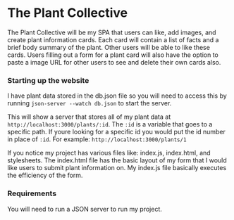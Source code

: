 # The Plant Collective
The Plant Collective will be my SPA that users can like, add images, and create plant information cards. Each card will contain a list of facts and a brief body summary of the plant. Other users will be able to like these cards. Users filling out a form for a plant card will also have the option to paste a image URL for other users to see and delete their own cards also.  

### Starting up the website 
I have plant data stored in the db.json file so you will need to access this by running `json-server --watch db.json` to start the server. 

This will show a server that stores all of my plant data at `http://localhost:3000/plants/:id`. The `:id` is a variable that goes to a specific path. If youre looking for a specific id you would put the id number in place of `:id`. 
For example: `http://localhost:3000/plants/1`

If you notice my project has various files like: index.js, index.html, and stylesheets. The index.html file has the basic layout of my form that I would like users to submit plant information on. My index.js file basically executes the efficiency of the form. 


### Requirements

You will need to run a JSON server to run my project. 